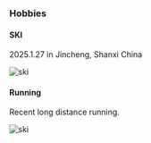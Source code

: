 ### Hobbies

#### SKI

2025.1.27 in Jincheng, Shanxi China

![ski](songhl.github.io/static/assets/img/run.jpg)


#### Running



Recent long distance running.

![ski](songhl.github.io/static/assets/img/run.jpg)


